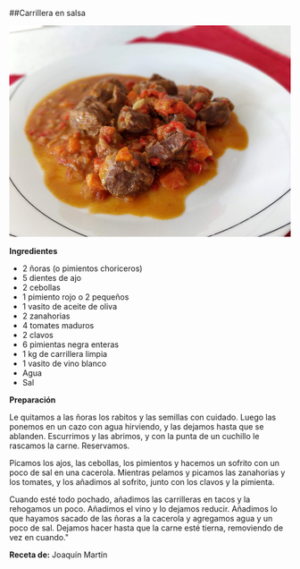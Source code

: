 ##Carrillera en salsa

![Carrillera en salsa](../../uploads/images/carrilleras-salsa.jpg "Carrillera en salsa")

**Ingredientes**

- 2 ñoras (o pimientos choriceros)
- 5 dientes de ajo
- 2 cebollas
- 1 pimiento rojo o 2 pequeños
- 1 vasito de aceite de oliva
- 2 zanahorias
- 4 tomates maduros
- 2 clavos
- 6 pimientas negra enteras
- 1 kg de carrillera limpia
- 1 vasito de vino blanco
- Agua
- Sal

**Preparación**

Le quitamos a las ñoras los rabitos y las semillas con cuidado. Luego las ponemos en un cazo con agua hirviendo, y las dejamos hasta que se ablanden. Escurrimos y las abrimos, y con la punta de un cuchillo le rascamos la carne. Reservamos.

Picamos los ajos, las cebollas, los pimientos y hacemos un sofrito con un poco de sal en una cacerola. Mientras pelamos y picamos las zanahorias y los tomates, y los añadimos al sofrito, junto con los clavos y la pimienta.

Cuando esté todo pochado, añadimos las carrilleras en tacos y la rehogamos un poco. Añadimos el vino y lo dejamos reducir. Añadimos lo que hayamos sacado de las ñoras a la cacerola y agregamos agua y un poco de sal. Dejamos hacer hasta que la carne esté tierna, removiendo de vez en cuando."

**Receta de:** Joaquín Martín
